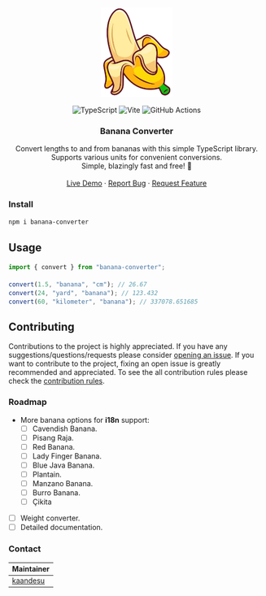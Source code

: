 <!-- PROJECT LOGO -->

<div align="center">
  <a href="https://github.com/kaandesu/banana-converter">
    <img src="public/logo.webp" alt="Banana Converter Logo" width="140">
  </a>

  <br>

  <!-- Add tech stack badges below -->

![TypeScript](https://img.shields.io/badge/typescript-%23007ACC.svg?style=for-the-badge&logo=typescript&logoColor=white) ![Vite](https://img.shields.io/badge/vite-%23646CFF.svg?style=for-the-badge&logo=vite&logoColor=white) ![GitHub Actions](https://img.shields.io/badge/github%20actions-%232671E5.svg?style=for-the-badge&logo=githubactions&logoColor=white)

  <!-- Title -->
  <h3 align="center">Banana Converter</h3>

  <!-- DESCRIPTION -->
  <p align="center">
    Convert lengths to and from bananas with this simple TypeScript library. Supports various units for convenient conversions. 
    <br />
    Simple, blazingly fast and free! 🍌
    <br />        
    <br />
    <!-- CHANGE IT WITH YOUR GITHUB PAGES LINK -->
    <a href="https://kaandesu.github.io/banana-converter/">Live Demo</a>
    ·<!-- CHANGE IT WITH YOUR GITHUB ISSUES LINK -->
    <a href="https://github.com/kaandesu/banana-converter/issues">Report Bug</a>
    ·<!-- CHANGE IT WITH YOUR GITHUB ISSUES LINK -->
    <a href="https://github.com/kaandesu/banana-converter/issues">Request Feature</a>
  </p>
</div>

### Install

```bash
npm i banana-converter
```

<!-- PROJECT SETUP -->

## Usage

```typescript
import { convert } from "banana-converter";

convert(1.5, "banana", "cm"); // 26.67
convert(24, "yard", "banana"); // 123.432
convert(60, "kilometer", "banana"); // 337078.651685
```

## Contributing

Contributions to the project is highly appreciated. If you have any suggestions/questions/requests please consider [opening an issue](https://github.com/kaandesu/banana-converter/issues/new). If you want to contribute to the project, fixing an open issue is greatly recommended and appreciated. To see the all contribution rules please check the [contribution rules](CONTRIBUTING.md).

### Roadmap

- More banana options for **i18n** support:
  - [ ] Cavendish Banana.
  - [ ] Pisang Raja.
  - [ ] Red Banana.
  - [ ] Lady Finger Banana.
  - [ ] Blue Java Banana.
  - [ ] Plantain.
  - [ ] Manzano Banana.
  - [ ] Burro Banana.
  - [ ] Çikita

* [ ] Weight converter.
* [ ] Detailed documentation.

### Contact

| Maintainer                              |
| --------------------------------------- |
| [kaandesu](https://github.com/kaandesu) |
